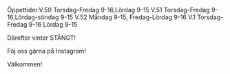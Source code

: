 Öppettider:V.50 Torsdag-Fredag 9-16,Lördag 9-15  V.51 Torsdag-Fredag 9-16,Lördag-söndag 9-15
V.52 Måndag 9-15, Fredag-Lördag 9-16  V.1 Torsdag-Fredag 9-16 Lördag 9-15

Därefter vinter STÄNGT!

Föj oss gärna på Instagram!

Välkommen!

